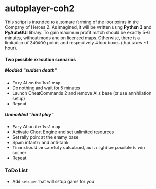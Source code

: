 # autoplayer-coh2
This script is intended to automate farming of the loot points in the Company of Heroes 2.
As imagined, it will be written using **Python 3** and **PyAutoGUI** library.
To gain maximum profit match should be exactly 5-6 minutes, without mods and on licensed maps.
Otherwise, there is a limitation of 240000 points and respectively 4 loot boxes (that takes ~1 hour).

#### Two possible execution scenarios
##### Modded "sudden death"
- Easy AI on the 1vs1 map
- Do nothing and wait for 5 minutes
- Launch CheatCommands 2 and remove AI's base (or use annihilation setup)
- Repeat
##### Unmodded "hard play"
- Easy AI on the 1vs1 map
- Activate Cheat Engine and set unlimited resources
- Set rally point at the enamy base
- Spam infantry and anti-tank
- Time should be carefully calculated, as it might be possible to win sooner
- Repeat
### ToDo List
- Add `setuper` that will setup game for you